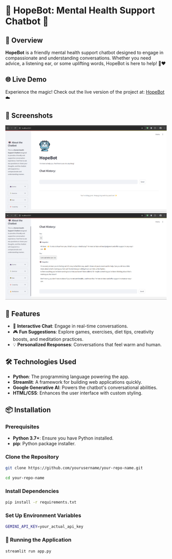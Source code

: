 # 🌟 HopeBot: Mental Health Support Chatbot 💖

## 📖 Overview
**HopeBot** is a friendly mental health support chatbot designed to engage in compassionate and understanding conversations. Whether you need advice, a listening ear, or some uplifting words, HopeBot is here to help! 💬❤️

## 🌐 Live Demo
Experience the magic! Check out the live version of the project at: [HopeBot]( https://anuwuzz.github.io/Bubbles/) ☁️

## 📸 Screenshots
![Home Screen](images/main-page.png)
![Chat Interface](images/chat-page.png)

## 🚀 Features
- 🤖 **Interactive Chat**: Engage in real-time conversations.
- 🎮 **Fun Suggestions**: Explore games, exercises, diet tips, creativity boosts, and meditation practices.
- 💡 **Personalized Responses**: Conversations that feel warm and human.

## 🛠️ Technologies Used
- **Python**: The programming language powering the app.
- **Streamlit**: A framework for building web applications quickly.
- **Google Generative AI**: Powers the chatbot's conversational abilities.
- **HTML/CSS**: Enhances the user interface with custom styling.

## 📦 Installation

### Prerequisites
- **Python 3.7+**: Ensure you have Python installed.
- **pip**: Python package installer.

### Clone the Repository
```bash
git clone https://github.com/yourusername/your-repo-name.git
```
```bash
cd your-repo-name
```
### Install Dependencies
```bash
pip install -r requirements.txt
```
### Set Up Environment Variables
```bash
GEMINI_API_KEY=your_actual_api_key
```
### 🏃 Running the Application
```bash
streamlit run app.py
```
